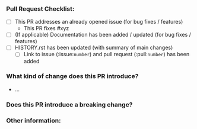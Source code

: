 <!-- Please ensure the PR fulfills the following requirements! -->
<!-- If this is your first PR, make sure to add your details to the AUTHORS.rst! -->
### Pull Request Checklist:
- [ ] This PR addresses an already opened issue (for bug fixes / features)
    - This PR fixes #xyz
- [ ] (If applicable) Documentation has been added / updated (for bug fixes / features)
- [ ] HISTORY.rst has been updated (with summary of main changes)
  - [ ] Link to issue (:issue:`number`) and pull request (:pull:`number`) has been added

### What kind of change does this PR introduce?

* ...

### Does this PR introduce a breaking change?


### Other information:
